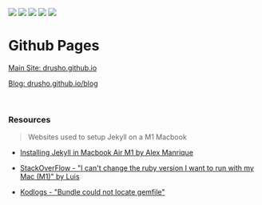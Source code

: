 [<img src="https://img.shields.io/badge/Github_Blog-%23ffa64d.svg?&style=flat&logo=&logoColor=" />](https://drusho.github.io/blog) [<img src="https://img.shields.io/badge/github-%23181717.svg?&style=flat&logo=github&logoColor=white" />](https://github.com/drusho)  [<img src ="https://img.shields.io/badge/Twitter-1DA1F2?flat&logo=twitter&logoColor=white">](https://twitter.com/drusho)  [<img src="https://img.shields.io/badge/tableau-%23ff4d4d.svg?&style=flat&logo=tableau&logoColor=white">](https://public.tableau.com/app/profile/drusho) [<img src="https://img.shields.io/badge/linkedin-%230A66C2.svg?&style=flat=linkedin&logoColor=white" />](https://linkedin.com/in/davidrusho)


# Github Pages

[Main Site: drusho.github.io](drusho.github.io)

[Blog: drusho.github.io/blog](drusho.github.io/blog)

<br>

### Resources

> Websites used to setup Jekyll on a M1 Macbook
>
* [Installing Jekyll in Macbook Air M1 by Alex Manrique](https://alexmanrique.com/blog/development/2021/02/05/using-jekyll-in-macbook-air-m1.html)

* [StackOverFlow - "I can't change the ruby version I want to run with my Mac (M1)" by Luis](https://stackoverflow.com/questions/67782014/i-cant-change-the-ruby-version-i-want-to-run-with-my-mac-m1)

* [Kodlogs - "Bundle could not locate gemfile"](https://kodlogs.com/79095/bundle-install-could-not-locate-gemfile)